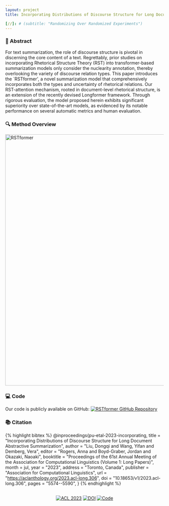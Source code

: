 ```yaml
---
layout: project
title: Incorporating Distributions of Discourse Structure for Long Document Abstractive Summarization

[//]: # (subtitle: "Randomizing Over Randomized Experiments")
---
```


<script src="https://cdn.mathjax.org/mathjax/latest/MathJax.js?config=TeX-AMS-MML_HTMLorMML" type="text/javascript"></script>

### 📄 Abstract

For text summarization, the role of discourse structure is pivotal in discerning the core content of a text. Regrettably, prior studies on incorporating Rhetorical Structure Theory (RST) into transformer-based summarization models only consider the nuclearity annotation, thereby overlooking the variety of discourse relation types. This paper introduces the `RSTformer', a novel summarization model that comprehensively incorporates both the types and uncertainty of rhetorical relations. Our RST-attention mechanism, rooted in document-level rhetorical structure, is an extension of the recently devised Longformer framework. Through rigorous evaluation, the model proposed herein exhibits significant superiority over state-of-the-art models, as evidenced by its notable performance on several automatic metrics and human evaluation.

### 🔍 Method Overview

<div style="display: flex; justify-content: center;">
    <img src="../assets/publications/ACL2023/RSTformer.png" alt="RSTformer" style="max-width:100%; width:800px;">
</div>

### 💻 Code

Our code is publicly available on GitHub: [<img src="https://img.shields.io/badge/GitHub-RSTformer-blue?logo=github" alt="RSTformer GitHub Repository">](https://github.com/dongqi-me/RSTformer)

### 📚 Citation

{% highlight bibtex %}
@inproceedings{pu-etal-2023-incorporating,
    title = "Incorporating Distributions of Discourse Structure for Long Document Abstractive Summarization",
    author = "Liu, Dongqi  and
      Wang, Yifan  and
      Demberg, Vera",
    editor = "Rogers, Anna  and
      Boyd-Graber, Jordan  and
      Okazaki, Naoaki",
    booktitle = "Proceedings of the 61st Annual Meeting of the Association for Computational Linguistics (Volume 1: Long Papers)",
    month = jul,
    year = "2023",
    address = "Toronto, Canada",
    publisher = "Association for Computational Linguistics",
    url = "https://aclanthology.org/2023.acl-long.306",
    doi = "10.18653/v1/2023.acl-long.306",
    pages = "5574--5590",
}
{% endhighlight %}

<div style="text-align: center; margin-top: 30px;">
    <a href="https://aclanthology.org/2023.acl-long.306" target="_blank"><img src="https://img.shields.io/badge/ACL-2023-blue" alt="ACL 2023"></a>
    <a href="https://doi.org/10.18653/v1/2023.acl-long.306" target="_blank"><img src="https://img.shields.io/badge/DOI-10.18653%2Fv1%2F2023.acl--long.306-orange" alt="DOI"></a>
    <a href="https://github.com/dongqi-me/RSTformer" target="_blank"><img src="https://img.shields.io/badge/Code-Available-green?logo=github" alt="Code"></a>
</div>
